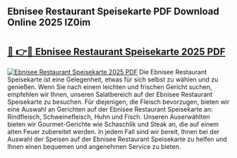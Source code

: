 ## Ebnisee Restaurant Speisekarte PDF Download Online 2025 lZ0im

# <h2><a href="http://gcbpm94.nevu.top/?p=Ebnisee+Restaurant+Speisekarte">🔗 👉🔴 Ebnisee Restaurant Speisekarte 2025 PDF</a></h2>

[![Ebnisee Restaurant Speisekarte 2025 PDF](https://i.imgur.com/dBaPXMq.png)](http://gcbpm94.nevu.top/?p=Ebnisee+Restaurant+Speisekarte)
Die Ebnisee Restaurant Speisekarte ist eine Gelegenheit, etwas für sich selbst zu wählen und zu genießen. Wenn Sie nach einem leichten und frischen Gericht suchen, empfehlen wir Ihnen, unseren Salatbereich auf der Ebnisee Restaurant Speisekarte zu besuchen. Für diejenigen, die Fleisch bevorzugen, bieten wir eine Auswahl an Gerichten auf der Ebnisee Restaurant Speisekarte an: Rindfleisch, Schweinefleisch, Huhn und Fisch. Unseren Auserwählten bieten wir Gourmet-Gerichte wie Schaschlik und Steak an, die auf einem alten Feuer zubereitet werden. In jedem Fall sind wir bereit, Ihnen bei der Auswahl der Speisen auf der Ebnisee Restaurant Speisekarte zu helfen und Ihnen einen bequemen und angenehmen Service zu bieten.
